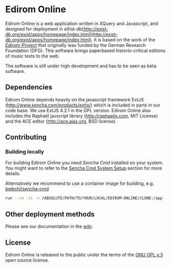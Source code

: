 # Edirom Online

Edirom Online is a web application written in XQuery and Javascript, and designed for deployment in eXist-db[http://exist-db.org/exist/apps/homepage/index.html](http://exist-db.org/exist/apps/homepage/index.html). It is based on the work of the [_Edirom_-Project](https://edirom.de/edirom-projekt/) that originally was funded by the German Research Foundation (DFG). This software brings paperbased historio-critical editions of music texts to the web.

The software is still under high development and has to be seen as beta software.

## Dependencies

Edirom Online depends heavily on the javascript framework ExtJS (<http://www.sencha.com/products/extjs/>) which is included in parts in our code base. We use ExtJS 4.2.1 in the GPL version. Edirom Online also includes the Raphaël javscript library (<http://raphaeljs.com>, MIT License) and the ACE editor (<http://ace.ajax.org>, BSD license).

## Contributing

### Building locally

For building Edirom Online you need *Sencha Cmd* installed on your system. You might want to refer to the [Sencha Cmd System Setup](https://docs.sencha.com/cmd/7.5.0/guides/intro_to_cmd.html#intro_to_cmd_-_system_setup) section for more details.

Alternatively we recommend to use a container image for building, e.g. [bwbohl/sencha-cmd](https://github.com/bwbohl/sencha-cmd/pkgs/container/sencha-cmd)

```bash
run --rm -it -v /ABSOLUTE/PATH/TO/YOUR/LOCAL/EDIROM-ONLINE/CLONE:/app --name ediBuild ghcr.io/bwbohl/sencha-cmd:latest
```

## Other deployment methods

Please see our documentation in the [wiki](https://github.com/Edirom/Edirom-Online/wiki). 

## License

Edirom Online is released to the public under the terms of the [GNU GPL v.3](<http://www.gnu.org/copyleft/gpl.html>) open source license.

<!--
# EdiromOnline/app

This folder contains the javascript files for the application.

# EdiromOnline/resources

This folder contains static resources (typically an `"images"` folder as well).

# EdiromOnline/overrides

This folder contains override classes. All overrides in this folder will be 
automatically included in application builds if the target class of the override
is loaded.

# EdiromOnline/sass/etc

This folder contains misc. support code for sass builds (global functions, 
mixins, etc.)

# EdiromOnline/sass/src

This folder contains sass files defining css rules corresponding to classes
included in the application's javascript code build.  By default, files in this 
folder are mapped to the application's root namespace, 'EdiromOnline'. The
namespace to which files in this directory are matched is controlled by the
app.sass.namespace property in EdiromOnline/.sencha/app/sencha.cfg. 

# EdiromOnline/sass/var

This folder contains sass files defining sass variables corresponding to classes
included in the application's javascript code build.  By default, files in this 
folder are mapped to the application's root namespace, 'EdiromOnline'. The
namespace to which files in this directory are matched is controlled by the
app.sass.namespace property in EdiromOnline/.sencha/app/sencha.cfg. 
-->